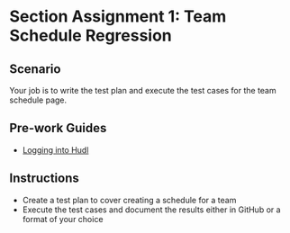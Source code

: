 # Section Assignment 1: Team Schedule Regression

## Scenario
Your job is to write the test plan and execute the test cases for the team schedule page.

## Pre-work Guides
- [Logging into Hudl](../guides/logging-into-hudl.md)

## Instructions
- Create a test plan to cover creating a schedule for a team
- Execute the test cases and document the results either in GitHub or a format of your choice

